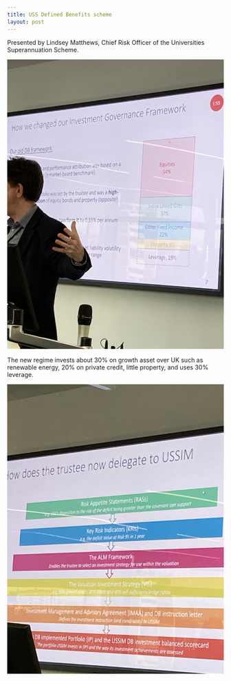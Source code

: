 ```yaml
---
title: USS Defined Benefits scheme
layout: post
---
```


Presented by Lindsey Matthews, Chief Risk Officer of the Universities Superannuation Scheme.

![old regime](/assets/2024-USS-DB/old-regime.jpeg)

The new regime invests about 30% on growth asset over UK such as renewable energy, 20% on private credit, little property, and uses 30% leverage.

![current process](/assets/2024-USS-DB/process.jpeg)
